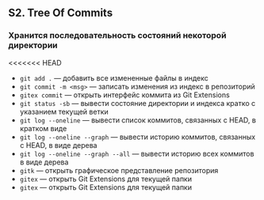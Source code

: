 ## S2. Tree Of Commits
### Хранится последовательность состояний некоторой директории
<<<<<<< HEAD
-  `git add .` — добавить все измененные файлы в индекс
-  `git commit -m <msg>` — записать изменения из индекс в репозиторий
-  `gitex commit` — открыть интерфейс коммита из Git Extensions
-  `git status -sb` — вывести состояние директории и индекса кратко с указанием текущей ветки
-  `git log --oneline` — вывести список коммитов, связанных с HEAD, в кратком виде
-  `git log --oneline --graph` — вывести историю коммитов, связанных с HEAD, в виде дерева
-  `git log --oneline --graph --all` — вывести историю всех коммитов в виде дерева
-  `gitk` — открыть графическое представление репозитория
-  `gitex` — открыть Git Extensions для текущей папки
-  `gitex` — открыть Git Extensions для текущей папки
